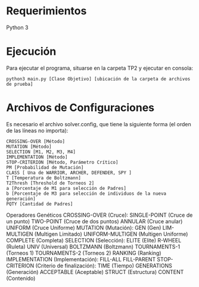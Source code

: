 # Requerimientos
Python 3

# Ejecución
Para ejecutar el programa, situarse en la carpeta TP2 y ejecutar en consola:
```
python3 main.py [Clase Objetivo] [ubicación de la carpeta de archivos de prueba]
```

# Archivos de Configuraciones

Es necesario el archivo solver.config, que tiene la siguiente forma (el orden de las líneas no importa):

    CROSSING-OVER [Método]
    MUTATION [Método]
    SELECTION [M1, M2, M3, M4]
    IMPLEMENTATION [Método]
    STOP-CRITERION [Método, Parámetro Crítico]
    PM [Probabilidad de Mutación]
    CLASS [ Una de WARRIOR, ARCHER, DEFENDER, SPY ]
    T [Temperatura de Boltzmann]
    T2Thresh [Threshold de Torneos 2]
    a [Porcentaje de M1 para selección de Padres]
    b [Porcentaje de M3 para selección de individuos de la nueva generación]
    PQTY [Cantidad de Padres]


Operadores Genéticos
CROSSING-OVER (Cruce):
    SINGLE-POINT (Cruce de un punto)
    TWO-POINT (Cruce de dos puntos)
    ANNULAR (Cruce anular)
    UNIFORM (Cruce Uniforme)
MUTATION (Mutación):
    GEN (Gen)
    LIM-MULTIGEN (Multigen Limitado)
    UNIFORM-MULTIGEN (Multigen Uniforme)
    COMPLETE (Completa)
SELECTION (Selección):
    ELITE (Elite)
    R-WHEEL (Ruleta)
    UNIV (Universal)
    BOLTZMANN (Boltzmann)
    TOURNAMENTS-1 (Torneos 1)
    TOURNAMENTS-2 (Torneos 2)
    RANKING (Ranking)
IMPLEMENTATION (Implementación):
    FILL-ALL
    FILL-PARENT
STOP-CRITERION (Criterio de finalización):
    TIME (Tiempo)
    GENERATIONS (Generación)
    ACCEPTABLE (Aceptable)
    STRUCT (Estructura)
    CONTENT (Contenido)